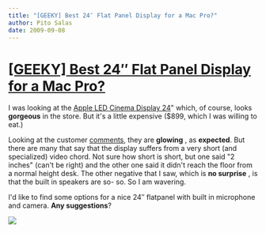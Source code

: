 ```yaml
---
title: "[GEEKY] Best 24″ Flat Panel Display for a Mac Pro?"
author: Pito Salas
date: 2009-09-08
---
```

# [[GEEKY] Best 24″ Flat Panel Display for a Mac Pro?](None)




I was looking at the [Apple LED Cinema Display
24](<http://store.apple.com/us/product/MB382LL/A?fnode=MTY1NDA5OQ&mco=Nzk2MDk4NQ>)"
which, of course, looks **gorgeous** in the store. But it's a little expensive
($899, which I was willing to eat.)

Looking at the customer
[comments](<http://store.apple.com/us/reviews/MB382LL/A?fnode=MTY1NDA5OQ&mco=Nzk2NzAyNw>),
they are **glowing** , as **expected**. But there are many that say that the
display suffers from a very short (and specialized) video chord. Not sure how
short is short, but one said "2 inches" (can't be right) and the other one
said it didn't reach the floor from a normal height desk. The other negative
that I saw, which is **no surprise** , is that the built in speakers are so-
so. So I am wavering.

I'd like to find some options for a nice 24″ flatpanel with built in
microphone and camera. **Any suggestions**?

![](https://i0.wp.com/img.zemanta.com/pixy.gif?w=584)


